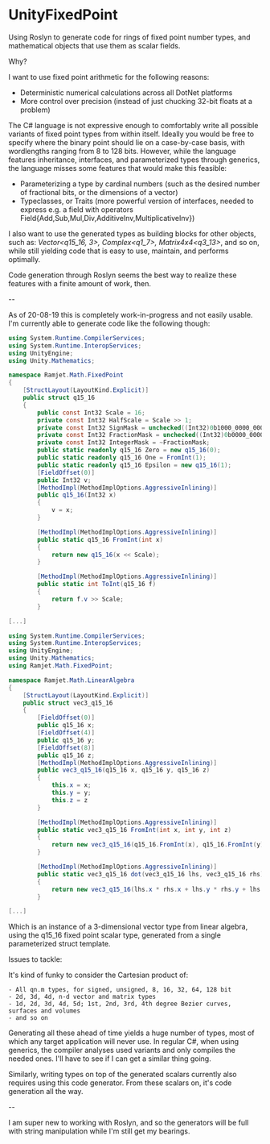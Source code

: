 # UnityFixedPoint
Using Roslyn to generate code for rings of fixed point number types, and mathematical objects that use them as scalar fields.

Why?

I want to use fixed point arithmetic for the following reasons:

- Deterministic numerical calculations across all DotNet platforms
- More control over precision (instead of just chucking 32-bit floats at a problem)

The C# language is not expressive enough to comfortably write all possible variants of fixed point types from within itself. Ideally you would be free to specify where the binary point should lie on a case-by-case basis, with wordlengths ranging from 8 to 128 bits. However, while the language features inheritance, interfaces, and parameterized types through generics, the language misses some features that would make this feasible:

- Parameterizing a type by cardinal numbers (such as the desired number of fractional bits, or the dimensions of a vector)
- Typeclasses, or Traits (more powerful version of interfaces, needed to express e.g. a field with operators Field{Add,Sub,Mul,Div,AdditiveInv,MultiplicativeInv})

I also want to use the generated types as building blocks for other objects, such as: *Vector<q15_16, 3>, Complex<q1_7>, Matrix4x4<q3_13>*, and so on, while still yielding code that is easy to use, maintain, and performs optimally.

Code generation through Roslyn seems the best way to realize these features with a finite amount of work, then.

--

As of 20-08-19 this is completely work-in-progress and not easily usable. I'm currently able to generate code like the following though:

```csharp
using System.Runtime.CompilerServices;
using System.Runtime.InteropServices;
using UnityEngine;
using Unity.Mathematics;

namespace Ramjet.Math.FixedPoint
{
    [StructLayout(LayoutKind.Explicit)]
    public struct q15_16
    {
        public const Int32 Scale = 16;
        private const Int32 HalfScale = Scale >> 1;
        private const Int32 SignMask = unchecked((Int32)0b1000_0000_0000_0000_0000_0000_0000_0000);
        private const Int32 FractionMask = unchecked((Int32)0b0000_0000_0000_0000_1111_1111_1111_1111);
        private const Int32 IntegerMask = ~FractionMask;
        public static readonly q15_16 Zero = new q15_16(0);
        public static readonly q15_16 One = FromInt(1);
        public static readonly q15_16 Epsilon = new q15_16(1);
        [FieldOffset(0)]
        public Int32 v;
        [MethodImpl(MethodImplOptions.AggressiveInlining)]
        public q15_16(Int32 x)
        {
            v = x;
        }

        [MethodImpl(MethodImplOptions.AggressiveInlining)]
        public static q15_16 FromInt(int x)
        {
            return new q15_16(x << Scale);
        }

        [MethodImpl(MethodImplOptions.AggressiveInlining)]
        public static int ToInt(q15_16 f)
        {
            return f.v >> Scale;
        }

[...]

using System.Runtime.CompilerServices;
using System.Runtime.InteropServices;
using UnityEngine;
using Unity.Mathematics;
using Ramjet.Math.FixedPoint;

namespace Ramjet.Math.LinearAlgebra
{
    [StructLayout(LayoutKind.Explicit)]
    public struct vec3_q15_16
    {
        [FieldOffset(0)]
        public q15_16 x;
        [FieldOffset(4)]
        public q15_16 y;
        [FieldOffset(8)]
        public q15_16 z;
        [MethodImpl(MethodImplOptions.AggressiveInlining)]
        public vec3_q15_16(q15_16 x, q15_16 y, q15_16 z)
        {
            this.x = x;
            this.y = y;
            this.z = z
        }

        [MethodImpl(MethodImplOptions.AggressiveInlining)]
        public static vec3_q15_16 FromInt(int x, int y, int z)
        {
            return new vec3_q15_16(q15_16.FromInt(x), q15_16.FromInt(y), q15_16.FromInt(z));
        }

        [MethodImpl(MethodImplOptions.AggressiveInlining)]
        public static vec3_q15_16 dot(vec3_q15_16 lhs, vec3_q15_16 rhs)
        {
            return new vec3_q15_16(lhs.x * rhs.x + lhs.y * rhs.y + lhs.z * rhs.z);
        }

[...]

```

Which is an instance of a 3-dimensional vector type from linear algebra, using the q15_16 fixed point scalar type, generated from a single parameterized struct template.

Issues to tackle:

 It's kind of funky to consider the Cartesian product of:

    - All qn.m types, for signed, unsigned, 8, 16, 32, 64, 128 bit
    - 2d, 3d, 4d, n-d vector and matrix types
    - 1d, 2d, 3d, 4d, 5d; 1st, 2nd, 3rd, 4th degree Bezier curves, surfaces and volumes
    - and so on

Generating all these ahead of time yields a huge number of types, most of which any target application will never use. In regular C#, when using generics, the compiler analyses used variants and only compiles the needed ones. I'll have to see if I can get a similar thing going.

Similarly, writing types on top of the generated scalars currently also requires using this code generator. From these scalars on, it's code generation all the way.

--

I am super new to working with Roslyn, and so the generators will be full with string manipulation while I'm still get my bearings.

